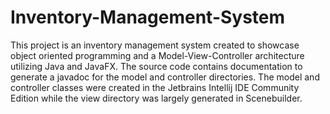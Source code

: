 # Inventory-Management-System

This project is an inventory management system created to showcase object oriented programming and a Model-View-Controller architecture utilizing Java and JavaFX. The source code contains documentation to generate a javadoc for the model and controller directories. The model and controller classes were created in the Jetbrains Intellij IDE Community Edition while the view directory was largely generated in Scenebuilder.
